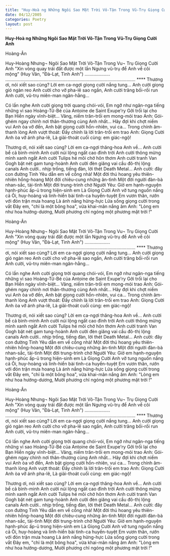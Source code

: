 ```yaml
---
title: "Huy-Hoà ng Những Ngôi Sao Mặt Trời Vô-Tận Trong Vũ-Trụ Giọng Cười Anh"
date: 04/12/2005
categories: Poetry
layout: post
---
```


**Huy-Hoà ng Những Ngôi Sao Mặt Trời Vô-Tận Trong Vũ-Trụ Giọng Cười Anh**

Hoàng-Ân

Huy-Hoàng Nhưng¬ Ngôi Sao Mặt Trời Vô-Tận Trong Vu¬ Trụ Giọng Cười Anh
 "Xin vòng quay trái đất được một lần
  Ngưng vũ-trụ để Anh về cõi mộng"
      (Huy Văn, "Đà-Lạt, Tình Anh")
....................     ......................................................................................................
                   ****
Thương ơi, nói xiết sao cùng?
Lời em ca-ngợi giọng cười nắng tung...
Anh cười giọng gió ngàn reo
Anh cười cho vỡ pha-lê sao ngần,
Anh cười trăng bối-rối run
Anh cười, vũ-trụ miên-man ngân-hằng...

Có lần nghe Anh cười giọng trời quang chói-vói,
Em ngỡ như ngân-nga tiếng những vì sao
Hoàng-Tử-Bé của Antoine de Saint Exupe'ry
Gởi trối lại cho Bạn Hiền ngày vĩnh-biệt...
Vâng, niềm trăn-trối em mong-mỏi trao Anh:
Gói-ghém ngay chính nơi thân-thương cùng Anh nhất...
Hãy đợi khi chợt niềm vui Anh òa vỡ đến,
Anh bật giọng cười hồn-nhiên, vui ca...
Trong chính âm-thanh lòng Anh vượt thoát:
Đấy chính là lời trăn-trối em trao Anh:
Giọng Cười Anh òa vỡ ánh pha-lê,
Là giải-thoát cuối cùng: em giác-ngộ!

Thương ơi, nói xiết sao cùng?
Lời em ca-ngợi thăng-hoa Anh về...
Anh cười bể cả bình-minh
Anh cười núi lộng ngất cao đỉnh trời
Anh cười thông mừng mình xanh ngắt
Anh cười Tulips hé môi chờ hôn thơm
Anh cười tranh Van Gogh bật nét gam tung-hoành
Anh cười đèn giăng vai cầu đô-thị lộng canals
Anh cười.. nhịp trống, tiếng đàn, lời thét Death Metal...
Anh cười: đây con đường Tình Yêu dẫn em về cổng nhà!
Một đời thú hoang yêu thiên-nhiên hồng-hoang
Một đời chiêu-cung những ân-tình
Một đời người đàn-bà nhan-sắc, tài-tình
Một đời trung-trinh chờ Người Yêu:
Giờ em hạnh-nguyện hạnh-phúc ấp-ủ trong hiện-sinh em
Là Giọng Cười Anh vỡ tung nguồn nắng cả
Ôi, huy-hoàng và linh-hiển bài tình-ca huyền-tuyệt
Em vươn thân, rướn với đón trận mưa hoang
Là ánh nắng hừng-hực Lửa sống giọng cười trong vắt
Đây em, "chỉ là một bông hoa", vừa khai-mãn nắng âm Anh:
"Lòng em như hoa hướng-dương,
Mười phương chỉ ngóng một phương mặt trời !"

Hoàng-Ân

Huy-Hoàng Nhưng¬ Ngôi Sao Mặt Trời Vô-Tận Trong Vu¬ Trụ Giọng Cười Anh
 "Xin vòng quay trái đất được một lần
  Ngưng vũ-trụ để Anh về cõi mộng"
      (Huy Văn, "Đà-Lạt, Tình Anh")
....................     ......................................................................................................
                   ****
Thương ơi, nói xiết sao cùng?
Lời em ca-ngợi giọng cười nắng tung...
Anh cười giọng gió ngàn reo
Anh cười cho vỡ pha-lê sao ngần,
Anh cười trăng bối-rối run
Anh cười, vũ-trụ miên-man ngân-hằng...

Có lần nghe Anh cười giọng trời quang chói-vói,
Em ngỡ như ngân-nga tiếng những vì sao
Hoàng-Tử-Bé của Antoine de Saint Exupe'ry
Gởi trối lại cho Bạn Hiền ngày vĩnh-biệt...
Vâng, niềm trăn-trối em mong-mỏi trao Anh:
Gói-ghém ngay chính nơi thân-thương cùng Anh nhất...
Hãy đợi khi chợt niềm vui Anh òa vỡ đến,
Anh bật giọng cười hồn-nhiên, vui ca...
Trong chính âm-thanh lòng Anh vượt thoát:
Đấy chính là lời trăn-trối em trao Anh:
Giọng Cười Anh òa vỡ ánh pha-lê,
Là giải-thoát cuối cùng: em giác-ngộ!

Thương ơi, nói xiết sao cùng?
Lời em ca-ngợi thăng-hoa Anh về...
Anh cười bể cả bình-minh
Anh cười núi lộng ngất cao đỉnh trời
Anh cười thông mừng mình xanh ngắt
Anh cười Tulips hé môi chờ hôn thơm
Anh cười tranh Van Gogh bật nét gam tung-hoành
Anh cười đèn giăng vai cầu đô-thị lộng canals
Anh cười.. nhịp trống, tiếng đàn, lời thét Death Metal...
Anh cười: đây con đường Tình Yêu dẫn em về cổng nhà!
Một đời thú hoang yêu thiên-nhiên hồng-hoang
Một đời chiêu-cung những ân-tình
Một đời người đàn-bà nhan-sắc, tài-tình
Một đời trung-trinh chờ Người Yêu:
Giờ em hạnh-nguyện hạnh-phúc ấp-ủ trong hiện-sinh em
Là Giọng Cười Anh vỡ tung nguồn nắng cả
Ôi, huy-hoàng và linh-hiển bài tình-ca huyền-tuyệt
Em vươn thân, rướn với đón trận mưa hoang
Là ánh nắng hừng-hực Lửa sống giọng cười trong vắt
Đây em, "chỉ là một bông hoa", vừa khai-mãn nắng âm Anh:
"Lòng em như hoa hướng-dương,
Mười phương chỉ ngóng một phương mặt trời !"

Hoàng-Ân

Huy-Hoàng Nhưng¬ Ngôi Sao Mặt Trời Vô-Tận Trong Vu¬ Trụ Giọng Cười Anh
 "Xin vòng quay trái đất được một lần
  Ngưng vũ-trụ để Anh về cõi mộng"
      (Huy Văn, "Đà-Lạt, Tình Anh")
....................     ......................................................................................................
                   ****
Thương ơi, nói xiết sao cùng?
Lời em ca-ngợi giọng cười nắng tung...
Anh cười giọng gió ngàn reo
Anh cười cho vỡ pha-lê sao ngần,
Anh cười trăng bối-rối run
Anh cười, vũ-trụ miên-man ngân-hằng...

Có lần nghe Anh cười giọng trời quang chói-vói,
Em ngỡ như ngân-nga tiếng những vì sao
Hoàng-Tử-Bé của Antoine de Saint Exupe'ry
Gởi trối lại cho Bạn Hiền ngày vĩnh-biệt...
Vâng, niềm trăn-trối em mong-mỏi trao Anh:
Gói-ghém ngay chính nơi thân-thương cùng Anh nhất...
Hãy đợi khi chợt niềm vui Anh òa vỡ đến,
Anh bật giọng cười hồn-nhiên, vui ca...
Trong chính âm-thanh lòng Anh vượt thoát:
Đấy chính là lời trăn-trối em trao Anh:
Giọng Cười Anh òa vỡ ánh pha-lê,
Là giải-thoát cuối cùng: em giác-ngộ!

Thương ơi, nói xiết sao cùng?
Lời em ca-ngợi thăng-hoa Anh về...
Anh cười bể cả bình-minh
Anh cười núi lộng ngất cao đỉnh trời
Anh cười thông mừng mình xanh ngắt
Anh cười Tulips hé môi chờ hôn thơm
Anh cười tranh Van Gogh bật nét gam tung-hoành
Anh cười đèn giăng vai cầu đô-thị lộng canals
Anh cười.. nhịp trống, tiếng đàn, lời thét Death Metal...
Anh cười: đây con đường Tình Yêu dẫn em về cổng nhà!
Một đời thú hoang yêu thiên-nhiên hồng-hoang
Một đời chiêu-cung những ân-tình
Một đời người đàn-bà nhan-sắc, tài-tình
Một đời trung-trinh chờ Người Yêu:
Giờ em hạnh-nguyện hạnh-phúc ấp-ủ trong hiện-sinh em
Là Giọng Cười Anh vỡ tung nguồn nắng cả
Ôi, huy-hoàng và linh-hiển bài tình-ca huyền-tuyệt
Em vươn thân, rướn với đón trận mưa hoang
Là ánh nắng hừng-hực Lửa sống giọng cười trong vắt
Đây em, "chỉ là một bông hoa", vừa khai-mãn nắng âm Anh:
"Lòng em như hoa hướng-dương,
Mười phương chỉ ngóng một phương mặt trời !"
